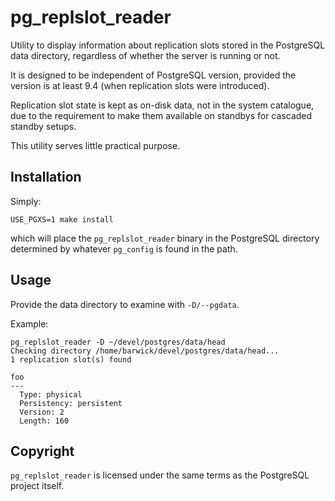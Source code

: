 pg_replslot_reader
==================

Utility to display information about replication slots stored in
the PostgreSQL data directory, regardless of whether the server
is running or not.

It is designed to be independent of PostgreSQL version, provided the
version is at least 9.4 (when replication slots were introduced).

Replication slot state is kept as on-disk data, not in the system
catalogue, due to the requirement to make them available on standbys
for cascaded standby setups.

This utility serves little practical purpose.

Installation
------------

Simply:

    USE_PGXS=1 make install

which will place the `pg_replslot_reader` binary in the PostgreSQL
directory determined by whatever `pg_config` is found in the path.

Usage
-----

Provide the data directory to examine with `-D/--pgdata`.

Example:

    pg_replslot_reader -D ~/devel/postgres/data/head
    Checking directory /home/barwick/devel/postgres/data/head...
    1 replication slot(s) found

    foo
    ---
      Type: physical
      Persistency: persistent
      Version: 2
      Length: 160


Copyright
---------

`pg_replslot_reader` is licensed under the same terms as the PostgreSQL
project itself.